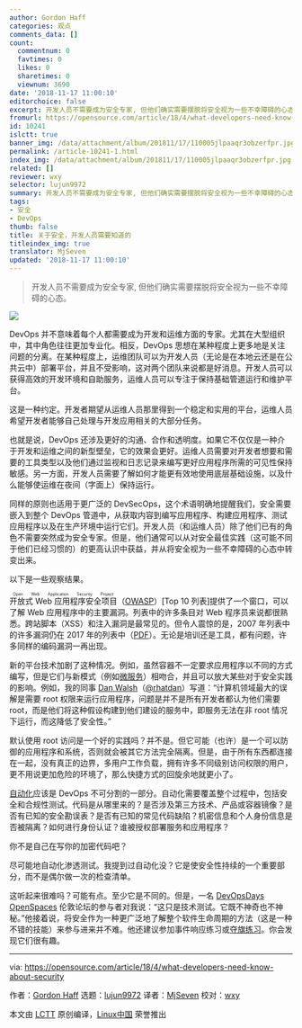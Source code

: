 ```yaml
---
author: Gordon Haff
categories: 观点
comments_data: []
count:
  commentnum: 0
  favtimes: 0
  likes: 0
  sharetimes: 0
  viewnum: 3690
date: '2018-11-17 11:00:10'
editorchoice: false
excerpt: 开发人员不需要成为安全专家, 但他们确实需要摆脱将安全视为一些不幸障碍的心态。
fromurl: https://opensource.com/article/18/4/what-developers-need-know-about-security
id: 10241
islctt: true
banner_img: /data/attachment/album/201811/17/110005jlpaaqr3obzerfpr.jpg
permalink: /article-10241-1.html
index_img: /data/attachment/album/201811/17/110005jlpaaqr3obzerfpr.jpg.thumb.jpg
related: []
reviewer: wxy
selector: lujun9972
summary: 开发人员不需要成为安全专家, 但他们确实需要摆脱将安全视为一些不幸障碍的心态。
tags:
- 安全
- DevOps
thumb: false
title: 关于安全，开发人员需要知道的
titleindex_img: true
translator: MjSeven
updated: '2018-11-17 11:00:10'
---
```



> 
> 开发人员不需要成为安全专家, 但他们确实需要摆脱将安全视为一些不幸障碍的心态。
> 
> 
> 


![](/data/attachment/album/201811/17/110005jlpaaqr3obzerfpr.jpg)


DevOps 并不意味着每个人都需要成为开发和运维方面的专家。尤其在大型组织中，其中角色往往更加专业化。相反，DevOps 思想在某种程度上更多地是关注问题的分离。在某种程度上，运维团队可以为开发人员（无论是在本地云还是在公共云中）部署平台，并且不受影响，这对两个团队来说都是好消息。开发人员可以获得高效的开发环境和自助服务，运维人员可以专注于保持基础管道运行和维护平台。


这是一种约定。开发者期望从运维人员那里得到一个稳定和实用的平台，运维人员希望开发者能够自己处理与开发应用相关的大部分任务。


也就是说，DevOps 还涉及更好的沟通、合作和透明度。如果它不仅仅是一种介于开发和运维之间的新型壁垒，它的效果会更好。运维人员需要对开发者想要和需要的工具类型以及他们通过监视和日志记录来编写更好应用程序所需的可见性保持敏感。另一方面，开发人员需要了解如何才能更有效地使用底层基础设施，以及什么能够使运维在夜间（字面上）保持运行。


同样的原则也适用于更广泛的 DevSecOps，这个术语明确地提醒我们，安全需要嵌入到整个 DevOps 管道中，从获取内容到编写应用程序、构建应用程序、测试应用程序以及在生产环境中运行它们。开发人员（和运维人员）除了他们已有的角色不需要突然成为安全专家。但是，他们通常可以从对安全最佳实践（这可能不同于他们已经习惯的）的更高认识中获益，并从将安全视为一些不幸障碍的心态中转变出来。


以下是一些观察结果。


<ruby> 开放式 Web 应用程序安全项目 <rt>  Open Web Application Security Project </rt></ruby>（[OWASP](https://www.owasp.org/index.php/Main_Page)）[Top 10 列表]提供了一个窗口，可以了解 Web 应用程序中的主要漏洞。列表中的许多条目对 Web 程序员来说都很熟悉。跨站脚本（XSS）和注入漏洞是最常见的。但令人震惊的是，2007 年列表中的许多漏洞仍在 2017 年的列表中（[PDF](https://www.owasp.org/images/7/72/OWASP_Top_10-2017_%28en%29.pdf.pdf)）。无论是培训还是工具，都有问题，许多同样的编码漏洞一再出现。


新的平台技术加剧了这种情况。例如，虽然容器不一定要求应用程序以不同的方式编写，但是它们与新模式（例如[微服务](https://opensource.com/tags/microservices)）相吻合，并且可以放大某些对于安全实践的影响。例如，我的同事 [Dan Walsh](https://opensource.com/users/rhatdan)（[@rhatdan](https://twitter.com/rhatdan)）写道：“计算机领域最大的误解是需要 root 权限来运行应用程序，问题是并不是所有开发者都认为他们需要 root，而是他们将这种假设构建到他们建设的服务中，即服务无法在非 root 情况下运行，而这降低了安全性。”


默认使用 root 访问是一个好的实践吗？并不是。但它可能（也许）是一个可以防御的应用程序和系统，否则就会被其它方法完全隔离。但是，由于所有东西都连接在一起，没有真正的边界，多用户工作负载，拥有许多不同级别访问权限的用户，更不用说更加危险的环境了，那么快捷方式的回旋余地就更小了。


[自动化](https://opensource.com/tags/automation)应该是 DevOps 不可分割的一部分。自动化需要覆盖整个过程中，包括安全和合规性测试。代码是从哪里来的？是否涉及第三方技术、产品或容器镜像？是否有已知的安全勘误表？是否有已知的常见代码缺陷？机密信息和个人身份信息是否被隔离？如何进行身份认证？谁被授权部署服务和应用程序？


你不是自己在写你的加密代码吧？


尽可能地自动化渗透测试。我提到过自动化没？它是使安全性持续的一个重要部分，而不是偶尔做一次的检查清单。


这听起来很难吗？可能有点。至少它是不同的。但是，一名 [DevOpsDays OpenSpaces](https://www.devopsdays.org/open-space-format/) 伦敦论坛的参与者对我说：“这只是技术测试。它既不神奇也不神秘。”他接着说，将安全作为一种更广泛地了解整个软件生命周期的方法（这是一种不错的技能）来参与进来并不难。他还建议参加事件响应练习或[夺旗练习](https://dev.to/_theycallmetoni/capture-the-flag-its-a-game-for-hacki-mean-security-professionals)。你会发现它们很有趣。




---


via: <https://opensource.com/article/18/4/what-developers-need-know-about-security>


作者：[Gordon Haff](https://opensource.com/users/ghaff) 选题：[lujun9972](https://github.com/lujun9972) 译者：[MjSeven](https://github.com/MjSeven) 校对：[wxy](https://github.com/wxy)


本文由 [LCTT](https://github.com/LCTT/TranslateProject) 原创编译，[Linux中国](https://linux.cn/) 荣誉推出